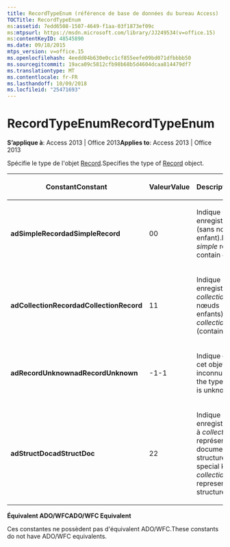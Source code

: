 ```yaml
---
title: RecordTypeEnum (référence de base de données du bureau Access)
TOCTitle: RecordTypeEnum
ms:assetid: 7edd6508-1507-4649-f1aa-03f1873ef09c
ms:mtpsurl: https://msdn.microsoft.com/library/JJ249534(v=office.15)
ms:contentKeyID: 48545890
ms.date: 09/18/2015
mtps_version: v=office.15
ms.openlocfilehash: 4eedd04b630e0cc1cf855eefe09bd071dfbbbb50
ms.sourcegitcommit: 19aca09c5812cfb98b68b5d4604dcaa814479df7
ms.translationtype: MT
ms.contentlocale: fr-FR
ms.lasthandoff: 10/09/2018
ms.locfileid: "25471693"
---
```

# <a name="recordtypeenum"></a><span data-ttu-id="f57ee-102">RecordTypeEnum</span><span class="sxs-lookup"><span data-stu-id="f57ee-102">RecordTypeEnum</span></span>


<span data-ttu-id="f57ee-103">**S’applique à**: Access 2013 | Office 2013</span><span class="sxs-lookup"><span data-stu-id="f57ee-103">**Applies to**: Access 2013 | Office 2013</span></span>

<span data-ttu-id="f57ee-104">Spécifie le type de l'objet [Record](record-object-ado.md).</span><span class="sxs-lookup"><span data-stu-id="f57ee-104">Specifies the type of [Record](record-object-ado.md) object.</span></span>

<table>
<colgroup>
<col style="width: 33%" />
<col style="width: 33%" />
<col style="width: 33%" />
</colgroup>
<thead>
<tr class="header">
<th><p><span data-ttu-id="f57ee-105">Constant</span><span class="sxs-lookup"><span data-stu-id="f57ee-105">Constant</span></span></p></th>
<th><p><span data-ttu-id="f57ee-106">Valeur</span><span class="sxs-lookup"><span data-stu-id="f57ee-106">Value</span></span></p></th>
<th><p><span data-ttu-id="f57ee-107">Description</span><span class="sxs-lookup"><span data-stu-id="f57ee-107">Description</span></span></p></th>
</tr>
</thead>
<tbody>
<tr class="odd">
<td><p><span data-ttu-id="f57ee-108"><strong>adSimpleRecord</strong></span><span class="sxs-lookup"><span data-stu-id="f57ee-108"><strong>adSimpleRecord</strong></span></span></p></td>
<td><p><span data-ttu-id="f57ee-109">0</span><span class="sxs-lookup"><span data-stu-id="f57ee-109">0</span></span></p></td>
<td><p><span data-ttu-id="f57ee-110">Indique un enregistrement <em>simple</em> (sans nœud enfant).</span><span class="sxs-lookup"><span data-stu-id="f57ee-110">Indicates a <em>simple</em> record (does not contain child nodes).</span></span></p></td>
</tr>
<tr class="even">
<td><p><span data-ttu-id="f57ee-111"><strong>adCollectionRecord</strong></span><span class="sxs-lookup"><span data-stu-id="f57ee-111"><strong>adCollectionRecord</strong></span></span></p></td>
<td><p><span data-ttu-id="f57ee-112">1</span><span class="sxs-lookup"><span data-stu-id="f57ee-112">1</span></span></p></td>
<td><p><span data-ttu-id="f57ee-113">Indique un enregistrement à <em>collection</em> (contient des nœuds enfants).</span><span class="sxs-lookup"><span data-stu-id="f57ee-113">Indicates a <em>collection</em> record (contains child nodes).</span></span></p></td>
</tr>
<tr class="odd">
<td><p><span data-ttu-id="f57ee-114"><strong>adRecordUnknown</strong></span><span class="sxs-lookup"><span data-stu-id="f57ee-114"><strong>adRecordUnknown</strong></span></span></p></td>
<td><p><span data-ttu-id="f57ee-115">-1</span><span class="sxs-lookup"><span data-stu-id="f57ee-115">-1</span></span></p></td>
<td><p><span data-ttu-id="f57ee-116">Indique que le type de cet objet <strong>Record</strong> est inconnu.</span><span class="sxs-lookup"><span data-stu-id="f57ee-116">Indicates that the type of this <strong>Record</strong> is unknown.</span></span></p></td>
</tr>
<tr class="even">
<td><p><span data-ttu-id="f57ee-117"><strong>adStructDoc</strong></span><span class="sxs-lookup"><span data-stu-id="f57ee-117"><strong>adStructDoc</strong></span></span></p></td>
<td><p><span data-ttu-id="f57ee-118">2</span><span class="sxs-lookup"><span data-stu-id="f57ee-118">2</span></span></p></td>
<td><p><span data-ttu-id="f57ee-119">Indique un enregistrement spécial à <em>collection</em>, qui représente des documents COM structurés.</span><span class="sxs-lookup"><span data-stu-id="f57ee-119">Indicates a special kind of <em>collection</em> record that represents COM structured documents.</span></span></p></td>
</tr>
</tbody>
</table>


<span data-ttu-id="f57ee-120">**Équivalent ADO/WFC**</span><span class="sxs-lookup"><span data-stu-id="f57ee-120">**ADO/WFC Equivalent**</span></span>

<span data-ttu-id="f57ee-121">Ces constantes ne possèdent pas d'équivalent ADO/WFC.</span><span class="sxs-lookup"><span data-stu-id="f57ee-121">These constants do not have ADO/WFC equivalents.</span></span>

